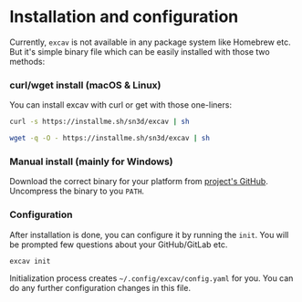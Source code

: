 # Installation and configuration

Currently, `excav` is not available in any package system like Homebrew etc. But 
it's simple binary file which can be easily installed with those two methods:

### curl/wget install (macOS & Linux)

You can install excav with curl or get with those one-liners:

```sh
curl -s https://installme.sh/sn3d/excav | sh
```

```sh
wget -q -O - https://installme.sh/sn3d/excav | sh
```

### Manual install (mainly for Windows)

Download the correct binary for your platform from [project's GitHub](https://github.com/sn3d/excav/releases/latest).
Uncompress the binary to you `PATH`.


### Configuration 

After installation is done, you can configure it by running the `init`. You will 
be prompted few questions about your GitHub/GitLab etc.

```sh
excav init 
``` 

Initialization process creates `~/.config/excav/config.yaml` for you. You can
do any further configuration changes in this file.


